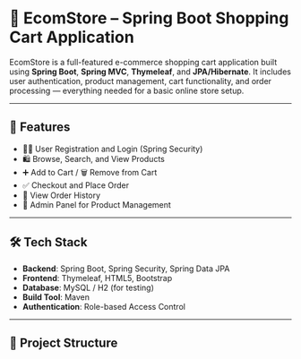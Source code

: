 # 🛒 EcomStore – Spring Boot Shopping Cart Application

EcomStore is a full-featured e-commerce shopping cart application built using **Spring Boot**, **Spring MVC**, **Thymeleaf**, and **JPA/Hibernate**. It includes user authentication, product management, cart functionality, and order processing — everything needed for a basic online store setup.

---

## 🚀 Features

- 🧑‍💼 User Registration and Login (Spring Security)
- 🛍️ Browse, Search, and View Products
- ➕ Add to Cart / 🗑 Remove from Cart
- ✅ Checkout and Place Order
- 🧾 View Order History
- 🧰 Admin Panel for Product Management

---

## 🛠️ Tech Stack

- **Backend**: Spring Boot, Spring Security, Spring Data JPA
- **Frontend**: Thymeleaf, HTML5, Bootstrap
- **Database**: MySQL / H2 (for testing)
- **Build Tool**: Maven
- **Authentication**: Role-based Access Control

---

## 📂 Project Structure

